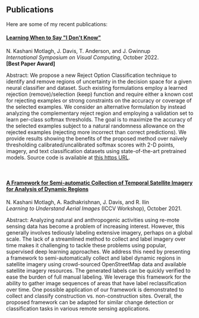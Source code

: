 ## Publications
Here are some of my recent publications:
<br/>

#### [Learning When to Say "I Don't Know"](https://arxiv.org/abs/2209.04944)
N. Kashani Motlagh, J. Davis, T. Anderson, and J. Gwinnup\
*International Symposium on Visual Computing*, October 2022.\
**[Best Paper Award]**

Abstract: We propose a new Reject Option Classification technique to identify and remove regions of uncertainty in the decision space for a given neural classifier and dataset. Such existing formulations employ a learned rejection (remove)/selection (keep) function and require either a known cost for rejecting examples or strong constraints on the accuracy or coverage of the selected examples. We consider an alternative formulation by instead analyzing the complementary reject region and employing a validation set to learn per-class softmax thresholds. The goal is to maximize the accuracy of the selected examples subject to a natural randomness allowance on the rejected examples (rejecting more incorrect than correct predictions). We provide results showing the benefits of the proposed method over naïvely thresholding calibrated/uncalibrated softmax scores with 2-D points, imagery, and text classification datasets using state-of-the-art pretrained models. Source code is available at [this https URL](https://github.com/osu-cvl/learning-idk).

<br/>

#### [A Framework for Semi-automatic Collection of Temporal Satellite Imagery for Analysis of Dynamic Regions](https://openaccess.thecvf.com/content/ICCV2021W/LUAI/papers/Motlagh_A_Framework_for_Semi-Automatic_Collection_of_Temporal_Satellite_Imagery_for_ICCVW_2021_paper.pdf)
N. Kashani Motlagh, A. Radhakrishnan, J. Davis, and R. Ilin\
*Learning to Understand Aerial Images* (ICCV Workshop), October 2021.

Abstract: Analyzing natural and anthropogenic activities using re-mote sensing data has become a problem of increasing interest. However, this generally involves tediously labeling extensive imagery, perhaps on a global scale. The lack of a streamlined method to collect and label imagery over time makes it challenging to tackle these problems using popular, supervised deep learning approaches. We address this need by presenting a framework to semi-automatically collect and label dynamic regions in satellite imagery using crowd-sourced OpenStreetMap data and available satellite imagery resources. The generated labels can be quickly verified to ease the burden of full manual labeling. We leverage this framework for the ability to gather image sequences of areas that have label reclassification over time. One possible application of our framework is demonstrated to collect and classify construction vs. non-construction sites. Overall, the proposed framework can be adapted for similar change detection or classification tasks in various remote sensing applications.